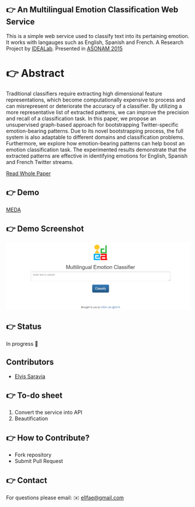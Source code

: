 ## :point_right: An Multilingual Emotion Classification Web Service
This is a simple web service used to classify text into its pertaining emotion. It works with langauges such as English, Spanish and French. A Research Project by [IDEALab](https://github.com/IDEA-NTHU-Taiwan). Presented in [ASONAM 2015](http://asonam.cpsc.ucalgary.ca/2015/)

# :point_right: Abstract
Traditional classifiers require extracting high dimensional feature representations, which become computationally expensive to process and can misrepresent or deteriorate the accuracy of a classifier. By utilizing a more representative list of extracted patterns, we can improve the precision and recall of a classification task. In this paper, we propose an unsupervised graph-based approach for bootstrapping Twitter-specific emotion-bearing patterns. Due to its novel bootstrapping process, the full system is also adaptable to different domains and classification problems. Furthermore, we explore how emotion-bearing patterns can help boost an emotion classification task. The experimented results demonstrate that the extracted patterns are effective in identifying emotions for English, Spanish and French Twitter streams.

[Read Whole Paper](http://dl.acm.org/citation.cfm?doid=2808797.2809419)

## :point_right: Demo
[MEDA](http://bit.ly/ilmeda)

## :point_right: Demo Screenshot
![alt text](https://github.com/omarsar/meda/blob/master/public/home.png)

## :point_right: Status
In progress :construction_worker:

## Contributors
* [Elvis Saravia](http://elvissaravia.com/) 

## :point_right: To-do sheet
1. Convert the service into API
1. Beautification

## :point_right: How to Contribute?
* Fork repository
* Submit Pull Request 

## :point_right: Contact
For questions please email: :envelope: ellfae@gmail.com